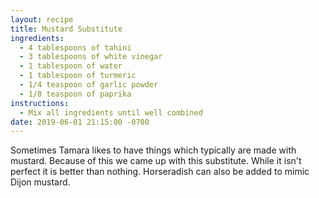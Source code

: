 ```yaml
---
layout: recipe
title: Mustard Substitute
ingredients:
  - 4 tablespoons of tahini
  - 3 tablespoons of white vinegar
  - 1 tablespoon of water
  - 1 tablespoon of turmeric
  - 1/4 teaspoon of garlic powder
  - 1/8 teaspoon of paprika
instructions:
  - Mix all ingredients until well combined
date: 2019-06-01 21:15:00 -0700
---
```


Sometimes Tamara likes to have things which typically are made with mustard. Because of this we came up with this substitute. While it isn't perfect it is better than nothing. Horseradish can also be added to mimic Dijon mustard.
